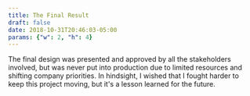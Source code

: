 ```yaml
---
title: The Final Result
draft: false
date: 2018-10-31T20:46:03-05:00
params: {"w": 2, "h": 4}
---
```

The final design was presented and approved by all the stakeholders involved, but was never put into production due to limited resources and shifting company priorities.
In hindsight, I wished that I fought harder to keep this project moving, but it's a lesson learned for the future.
